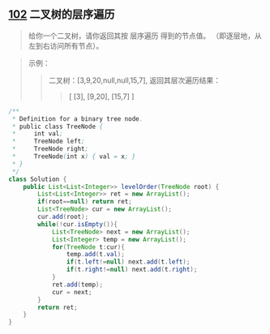 ## [102](https://leetcode-cn.com/problems/binary-tree-level-order-traversal/) 二叉树的层序遍历
> 给你一个二叉树，请你返回其按 层序遍历 得到的节点值。 （即逐层地，从左到右访问所有节点）。

> 示例：
>> 二叉树：[3,9,20,null,null,15,7],
>> 返回其层次遍历结果：
>>> [
  [3],
  [9,20],
  [15,7]
]

```java
/**
 * Definition for a binary tree node.
 * public class TreeNode {
 *     int val;
 *     TreeNode left;
 *     TreeNode right;
 *     TreeNode(int x) { val = x; }
 * }
 */
class Solution {
    public List<List<Integer>> levelOrder(TreeNode root) {
        List<List<Integer>> ret = new ArrayList();
        if(root==null) return ret;
        List<TreeNode> cur = new ArrayList();
        cur.add(root);
        while(!cur.isEmpty()){
            List<TreeNode> next = new ArrayList();
            List<Integer> temp = new ArrayList();
            for(TreeNode t:cur){
                temp.add(t.val);
                if(t.left!=null) next.add(t.left);
                if(t.right!=null) next.add(t.right);
            }
            ret.add(temp);
            cur = next;
        }
        return ret;
    }
}
```